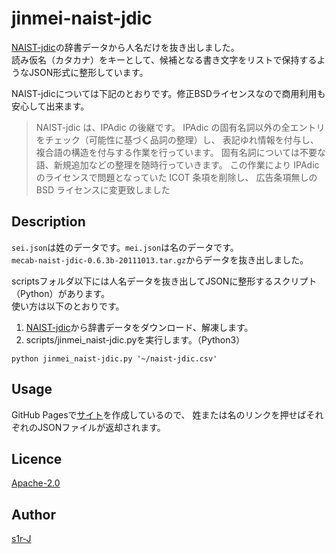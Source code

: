 jinmei-naist-jdic
====

[NAIST-jdic](https://ja.osdn.net/projects/naist-jdic/wiki/FrontPage)の辞書データから人名だけを抜き出しました。  
読み仮名（カタカナ）をキーとして、候補となる書き文字をリストで保持するようなJSON形式に整形しています。

NAIST-jdicについては下記のとおりです。修正BSDライセンスなので商用利用も安心して出来ます。

> NAIST-jdic は、IPAdic の後継です。 IPAdic の固有名詞以外の全エントリをチェック（可能性に基づく品詞の整理）し、 表記ゆれ情報を付与し、複合語の構造を付与する作業を行っています。 固有名詞については不要な語、新規追加などの整理を随時行っていきます。 この作業により IPAdic のライセンスで問題となっていた ICOT 条項を削除し、 広告条項無しの BSD ライセンスに変更致しました

## Description

`sei.json`は姓のデータです。`mei.json`は名のデータです。  
`mecab-naist-jdic-0.6.3b-20111013.tar.gz`からデータを抜き出しました。

scriptsフォルダ以下には人名データを抜き出してJSONに整形するスクリプト（Python）があります。  
使い方は以下のとおりです。

1. [NAIST-jdic](https://ja.osdn.net/projects/naist-jdic/wiki/FrontPage)から辞書データをダウンロード、解凍します。
2. scripts/jinmei_naist-jdic.pyを実行します。（Python3）
```
python jinmei_naist-jdic.py '~/naist-jdic.csv'
```

## Usage

GitHub Pagesで[サイト](https://s1r-j.github.io/jinmei-naist-jdic/)を作成しているので、
姓または名のリンクを押せばそれぞれのJSONファイルが返却されます。

## Licence

[Apache-2.0](http://www.apache.org/licenses/LICENSE-2.0.html)

## Author

[s1r-J](https://github.com/s1r-J)
